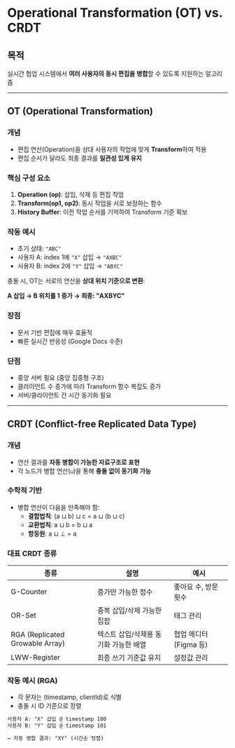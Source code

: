 # Operational Transformation (OT) vs. CRDT

## 목적
실시간 협업 시스템에서 **여러 사용자의 동시 편집을 병합**할 수 있도록 지원하는 알고리즘

---

## OT (Operational Transformation)

### 개념
- 편집 연산(Operation)을 상대 사용자의 작업에 맞게 **Transform**하여 적용
- 편집 순서가 달라도 최종 결과를 **일관성 있게 유지**

### 핵심 구성 요소
1. **Operation (op)**: 삽입, 삭제 등 편집 작업
2. **Transform(op1, op2)**: 동시 작업을 서로 보정하는 함수
3. **History Buffer**: 이전 작업 순서를 기억하여 Transform 기준 확보

### 작동 예시
- 초기 상태: `"ABC"`
- 사용자 A: index 1에 `"X"` 삽입 → `"AXBC"`
- 사용자 B: index 2에 `"Y"` 삽입 → `"ABYC"`

충돌 시, OT는 서로의 연산을 **상대 위치 기준으로 변환**:

**A 삽입 → B 위치를 1 증가 → 최종: "AXBYC"**


### 장점
- 문서 기반 편집에 매우 효율적
- 빠른 실시간 반응성 (Google Docs 수준)

### 단점
- 중앙 서버 필요 (중앙 집중형 구조)
- 클라이언트 수 증가에 따라 Transform 함수 복잡도 증가
- 서버/클라이언트 간 시간 동기화 필요

---

## CRDT (Conflict-free Replicated Data Type)

### 개념
- 연산 결과를 **자동 병합이 가능한 자료구조로 표현**
- 각 노드가 병합 연산(`⊔`)을 통해 **충돌 없이 동기화 가능**

### 수학적 기반
- 병합 연산이 다음을 만족해야 함:
    - **결합법칙**: (a ⊔ b) ⊔ c = a ⊔ (b ⊔ c)
    - **교환법칙**: a ⊔ b = b ⊔ a
    - **항등원**: a ⊔ ⊥ = a

### 대표 CRDT 종류

| 종류               | 설명                                | 예시                       |
|--------------------|-------------------------------------|----------------------------|
| G-Counter          | 증가만 가능한 정수                  | 좋아요 수, 방문 횟수       |
| OR-Set             | 중복 삽입/삭제 가능한 집합          | 태그 관리                  |
| RGA (Replicated Growable Array) | 텍스트 삽입/삭제용 동기화 가능한 배열 | 협업 에디터 (Figma 등)    |
| LWW-Register       | 최종 쓰기 기준값 유지                | 설정값 관리                |

### 작동 예시 (RGA)
- 각 문자는 (timestamp, clientId)로 식별
- 충돌 시 ID 기준으로 정렬

```txt
사용자 A: "X" 삽입 @ timestamp 100
사용자 B: "Y" 삽입 @ timestamp 101

→ 자동 병합 결과: "XY" (시간순 정렬)
```